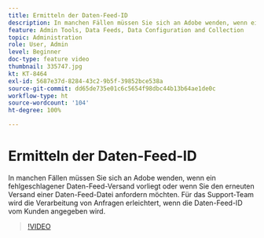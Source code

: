 ```yaml
---
title: Ermitteln der Daten-Feed-ID
description: In manchen Fällen müssen Sie sich an Adobe wenden, wenn ein fehlgeschlagener Daten-Feed-Versand vorliegt oder wenn Sie den erneuten Versand einer Daten-Feed-Datei anfordern möchten. Für das Support-Team wird die Verarbeitung von Anfragen erleichtert, wenn die Daten-Feed-ID vom Kunden angegeben wird.
feature: Admin Tools, Data Feeds, Data Configuration and Collection
topic: Administration
role: User, Admin
level: Beginner
doc-type: feature video
thumbnail: 335747.jpg
kt: KT-8464
exl-id: 5687e37d-8284-43c2-9b5f-39852bce538a
source-git-commit: dd65de735e01c6c5654f98dbc44b13b64ae1de0c
workflow-type: ht
source-wordcount: '104'
ht-degree: 100%

---
```


# Ermitteln der Daten-Feed-ID

In manchen Fällen müssen Sie sich an Adobe wenden, wenn ein fehlgeschlagener Daten-Feed-Versand vorliegt oder wenn Sie den erneuten Versand einer Daten-Feed-Datei anfordern möchten. Für das Support-Team wird die Verarbeitung von Anfragen erleichtert, wenn die Daten-Feed-ID vom Kunden angegeben wird.


>[!VIDEO](https://video.tv.adobe.com/v/335747/?quality=12&learn=on)
